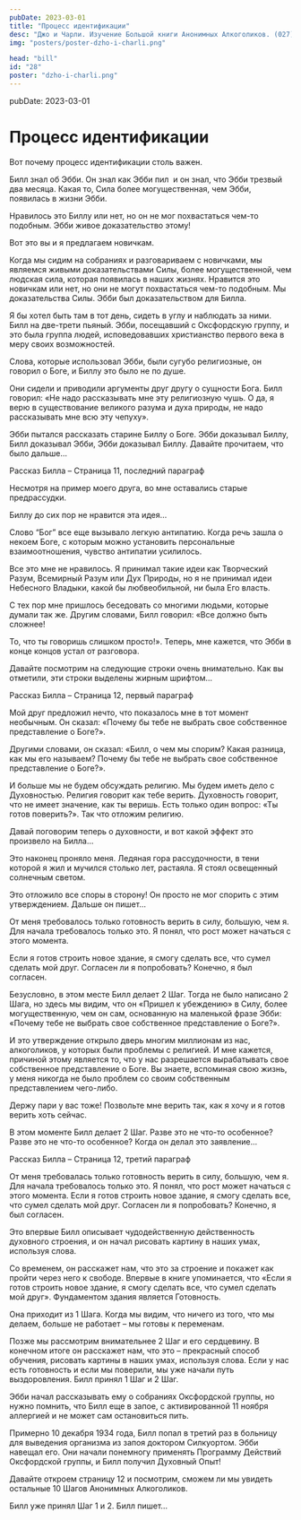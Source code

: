 ```yaml
---
pubDate: 2023-03-01
title: "Процесс идентификации"
desc: "Джо и Чарли. Изучение Большой книги Анонимных Алкоголиков. (027)"
img: "posters/poster-dzho-i-charli.png"

head: "bill"
id: "28"
poster: "dzho-i-charli.png"
---
```


pubDate: 2023-03-01

# Процесс идентификации

Вот почему процесс идентификации столь важен.

Билл знал об Эбби. Он знал как Эбби пил  и он знал, что Эбби трезвый два месяца. Какая то, Сила более могущественная, чем Эбби, появилась в жизни Эбби.

Нравилось это Биллу или нет, но он не мог похвастаться чем-то подобным. Эбби живое доказательство этому!

Вот это вы и я предлагаем новичкам.

Когда мы сидим на собраниях и разговариваем с новичками, мы являемся живыми доказательствами Силы, более могущественной, чем людская сила, которая появилась в наших жизнях. Нравится это новичкам или нет, но они не могут похвастаться чем-то подобным. Мы доказательства Силы. Эбби был доказательством для Билла.

Я бы хотел быть там в тот день, сидеть в углу и наблюдать за ними. Билл на две-трети пьяный. Эбби, посещавший с Оксфордскую группу, и это была группа людей, исповедовавших христианство первого века в меру своих возможностей.

Слова, которые использовал Эбби, были сугубо религиозные, он говорил о Боге, и Биллу это было не по душе.

Они сидели и приводили аргументы друг другу о сущности Бога. Билл говорил: «Не надо рассказывать мне эту религиозную чушь. О да, я верю в существование великого разума и духа природы, не надо рассказывать мне всю эту чепуху».

Эбби пытался рассказать старине Биллу о Боге. Эбби доказывал Биллу, Билл доказывал Эбби, Эбби доказывал Биллу. Давайте прочитаем, что было дальше…

Рассказ Билла – Страница 11, последний параграф

Несмотря на пример моего друга, во мне оставались старые предрассудки.

Биллу до сих пор не нравится эта идея…

Слово “Бог” все еще вызывало легкую антипатию. Когда речь зашла о некоем Боге, с которым можно установить персональные взаимоотношения, чувство антипатии усилилось.

Все это мне не нравилось. Я принимал такие идеи как Творческий Разум, Всемирный Разум или Дух Природы, но я не принимал идеи Небесного Владыки, какой бы любвеобильной, ни была Его власть.

С тех пор мне пришлось беседовать со многими людьми, которые думали так же.
Другим словами, Билл говорил: «Все должно быть сложнее!

То, что ты говоришь слишком просто!». Теперь, мне кажется, что Эбби в конце концов устал от разговора.

Давайте посмотрим на следующие строки очень внимательно. Как вы отметили, эти строки выделены жирным шрифтом…

Рассказ Билла – Страница 12, первый параграф

Мой друг предложил нечто, что показалось мне в тот момент необычным. Он сказал: «Почему бы тебе не выбрать свое собственное представление о Боге?».

Другими словами, он сказал: «Билл, о чем мы спорим? Какая разница, как мы его называем? Почему бы тебе не выбрать свое собственное представление о Боге?».

И больше мы не будем обсуждать религию. Мы будем иметь дело с Духовностью. Религия говорит как тебе верить. Духовность говорит, что не имеет значение, как ты веришь. Есть только один вопрос: «Ты готов поверить?». Так что отложим религию.

Давай поговорим теперь о духовности, и вот какой эффект это произвело на Билла…

Это наконец проняло меня. Ледяная гора рассудочности, в тени которой я жил и мучился столько лет, растаяла. Я стоял освещенный солнечным светом.

Это отложило все споры в сторону! Он просто не мог спорить с этим утверждением. Дальше он пишет…

От меня требовалось только готовность верить в силу, большую, чем я. Для начала требовалось только это. Я понял, что рост может начаться с этого момента.

Если я готов строить новое здание, я смогу сделать все, что сумел сделать мой друг. Согласен ли я попробовать? Конечно, я был согласен.

Безусловно, в этом месте Билл делает 2 Шаг. Тогда не было написано 2 Шага, но здесь мы видим, что он «Пришел к убеждению» в Силу, более могущественную, чем он сам, основанную на маленькой фразе Эбби: «Почему тебе не выбрать свое собственное представление о Боге?».

И это утверждение открыло дверь многим миллионам из нас, алкоголиков, у которых были проблемы с религией. И мне кажется, причиной этому является то, что у нас разрешается вырабатывать свое собственное представление о Боге. Вы знаете, вспоминая свою жизнь, у меня никогда не было проблем со своим собственным представлением чего-либо.

Держу пари у вас тоже! Позвольте мне верить так, как я хочу и я готов верить хоть сейчас.

В этом моменте Билл делает 2 Шаг. Разве это не что-то особенное? Разве это не что-то особенное? Когда он делал это заявление...

Рассказ Билла – Страница 12, третий параграф

От меня требовалась только готовность верить в силу, большую, чем я. Для начала требовалось только это. Я понял, что рост может начаться с этого момента. Если я готов строить новое здание, я смогу сделать все, что сумел сделать мой друг. Согласен ли я попробовать? Конечно, я был согласен.

Это впервые Билл описывает чудодейственную действенность духовного строения, и он начал рисовать картину в наших умах, используя слова.

Со временем, он расскажет нам, что это за строение и покажет как пройти через него к свободе. Впервые в книге упоминается, что «Если я готов строить новое здание, я смогу сделать все, что сумел сделать мой друг». Фундаментом здания является Готовность.

Она приходит из 1 Шага. Когда мы видим, что ничего из того, что мы делаем, больше не работает – мы готовы к переменам.

Позже мы рассмотрим внимательнее 2 Шаг и его сердцевину. В конечном итоге он расскажет нам, что это – прекрасный способ обучения, рисовать картины в наших умах, используя слова. Если у нас есть готовность и если мы поверили, мы уже начали путь выздоровления. Билл принял 1 Шаг и 2 Шаг.

Эбби начал рассказывать ему о собраниях Оксфордской группы, но нужно помнить, что Билл еще в запое, с активированной 11 ноября аллергией и не может сам остановиться пить.

Примерно 10 декабря 1934 года, Билл попал в третий раз в больницу для выведения организма из запоя доктором Силкуортом. Эбби навещал его. Они начали понемногу применять Программу Действий Оксфордской группы, и Билл получил Духовный Опыт!

Давайте откроем страницу 12 и посмотрим, сможем ли мы увидеть остальные 10 Шагов Анонимных Алкоголиков.

Билл уже принял Шаг 1 и 2. Билл пишет…
